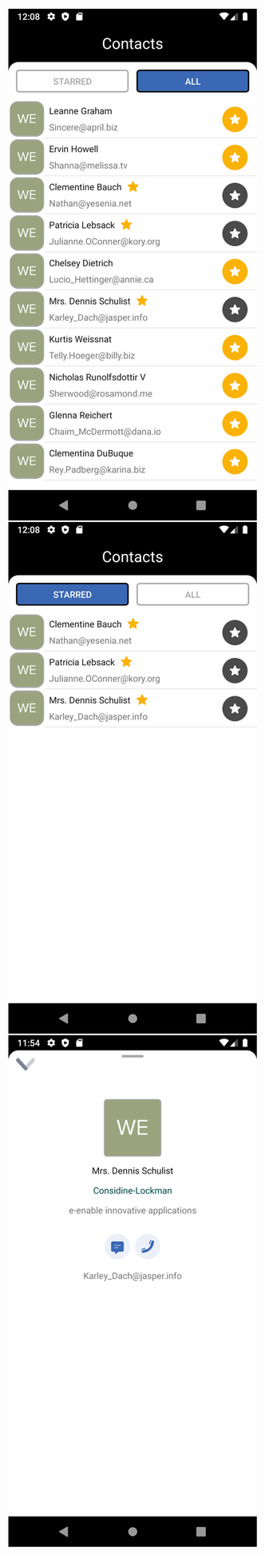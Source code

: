 ![範例1](screenshot/ScreenShot_1.png)
![範例2](screenshot/ScreenShot_2.png)
![範例3](screenshot/ScreenShot_3.png)